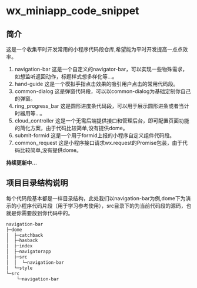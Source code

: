 # wx_miniapp_code_snippet
## 简介
这是一个收集平时开发常用的小程序代码段仓库,希望能为平时开发提高一点点效率。
1. navigation-bar 这是一个自定义的navigator-bar，可以实现一些物殊需求，如想监听返回动作，标题样式想多样化等...。
2. hand-guide 这是一个模拟手指点击效果的吸引用户点击的常用代码段。
3. common-dialog 这是弹窗代码段，可以以common-dialog为基础定制你自己的弹窗。
4. ring_progress_bar 这是圆形进度条代码段，可以用于展示圆形进条或者当计时器用等...。
5. cloud_controller 这是一个无需后端提供接口和管理后台，即可配置页面功能的简化方案，由于代码比较简单,没有提供dome。
6. submit-formid 这是一个用于formid上报的小程序自定义组件代码段。
7. common_request 这是小程序接口请求wx.request的Promise包装，由于代码比较简单,没有提供dome。

**持续更新中...**

## 项目目录结构说明
每个代码段基本都是一样目录结构，此处我们以navigation-bar为例,dome下为演示的小程序代码片段（用于学习参考使用），src目录下的为当前代码段的源码，也就是你需要放到你代码中的。
``` markdown
navigation-bar
├─dome
│  ├─catchback
│  ├─hasback
│  ├─index
│  ├─navigatorapp
│  ├─src
│  │  └─navigation-bar
│  └─style
└─src
    └─navigation-bar
```